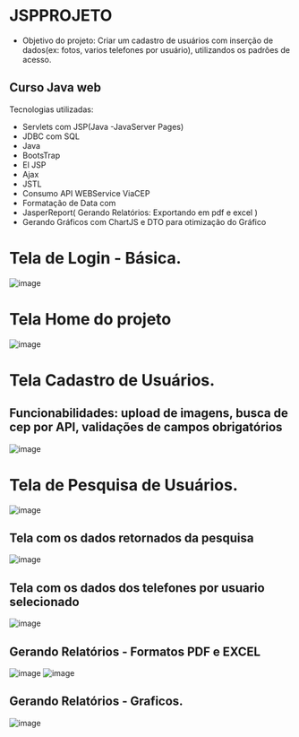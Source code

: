 # JSPPROJETO
- Objetivo do projeto: Criar um cadastro de usuários com inserção de dados(ex: fotos, varios telefones por usuário), utilizandos os padrões de acesso.

## Curso Java web
Tecnologias utilizadas:
- Servlets com JSP(Java -JavaServer Pages)
- JDBC com SQL
- Java
- BootsTrap
- El JSP
- Ajax
- JSTL
- Consumo API WEBService ViaCEP
- Formatação de Data com 
- JasperReport( Gerando Relatórios: Exportando em pdf e excel )
- Gerando Gráficos com ChartJS e DTO para otimização do Gráfico



# Tela de Login - Básica.
![image](https://github.com/ClaytonEduard/jspprojeto/assets/11823640/5d38ccdb-f048-468c-8468-ca29ac57da9d)

# Tela Home do projeto
![image](https://github.com/ClaytonEduard/jspprojeto/assets/11823640/28923007-4e1a-49b8-bd0f-f11ba9846a6b)

# Tela Cadastro de Usuários.
## Funcionabilidades: upload de imagens, busca de cep por API, validações de campos obrigatórios
![image](https://github.com/ClaytonEduard/jspprojeto/assets/11823640/56662846-c87c-4d09-b160-0b16920479a0)

# Tela de Pesquisa de Usuários.
![image](https://github.com/ClaytonEduard/jspprojeto/assets/11823640/67b8fc6c-2b31-4ce4-b4ff-9c75ddeb99df)

## Tela com os dados retornados da pesquisa
![image](https://github.com/ClaytonEduard/jspprojeto/assets/11823640/8e0af21e-60c0-4a37-bb74-33ff5aa0c489)

## Tela com os dados dos telefones por usuario selecionado
![image](https://github.com/ClaytonEduard/jspprojeto/assets/11823640/b9846d46-da88-4884-8afe-37f0869303d3)

## Gerando Relatórios - Formatos PDF e EXCEL
![image](https://github.com/ClaytonEduard/jspprojeto/assets/11823640/2c17595b-2c0c-4f44-881c-ee3763a90d7a)
![image](https://github.com/ClaytonEduard/jspprojeto/assets/11823640/a0d622f1-236d-469d-9c99-e9adee4d9752)

## Gerando Relatórios - Graficos.

![image](https://github.com/ClaytonEduard/jspprojeto/assets/11823640/42cbe0c6-e0d2-48dd-8e84-834075c308a1)
